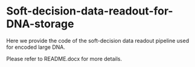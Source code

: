 # Soft-decision-data-readout-for-DNA-storage
Here we provide the code of the soft-decision data readout pipeline used for encoded large DNA. 

Please refer to README.docx for more details.
